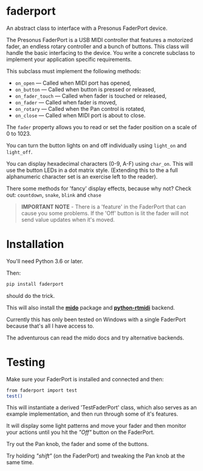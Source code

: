 # faderport
An abstract class to interface with a Presonus FaderPort device.

The Presonus FaderPort is a USB MIDI controller that features a
motorized fader, an endless rotary controller and a bunch of buttons.
This class will handle the basic interfacing to the device. You
write a concrete subclass to implement your application specific
requirements.

This subclass must implement the following methods:

* `on_open` — Called when MIDI port has opened,
* `on_button` — Called when button is pressed or released,
* `on_fader_touch` — Called when fader is touched or released,
* `on_fader` — Called when fader is moved,
* `on_rotary` — Called when the Pan control is rotated,
* `on_close` — Called when MIDI port is about  to close.

The `fader` property allows you to read or set the fader position
on a scale of 0 to 1023.

You can turn the button lights on and off individually using
`light_on` and `light_off`.

You can display hexadecimal characters (0-9, A-F) using `char_on`.
This will use the button LEDs in a dot matrix style.
(Extending this to the a full alphanumeric character set is an
exercise left to the reader).

There some methods for 'fancy' display effects, because why not?
Check out: `countdown`, `snake`, `blink` and `chase`

> **IMPORTANT NOTE** - There is a 'feature' in the FaderPort that can
> cause you some problems. If the 'Off' button is lit the fader will
> not send value updates when it's moved.

# Installation
You'll need Python 3.6 or later.

Then:
```sh
pip install faderport
```
should do the trick.

This will also install the
**[mido](http://mido.readthedocs.io/en/latest/index.html)** package and
[**python-rtmidi**](https://pypi.org/project/python-rtmidi/) backend.

Currently this has only been tested on Windows with a single FaderPort
because that's all I have access to.

The adventurous can read the mido docs and try alternative backends.

# Testing
Make sure your FaderPort is installed and connected and then:
```sh
from faderport import test
test()
```

This will instantiate a derived 'TestFaderPort' class, which also serves as
an example implementation, and then run through some of it's features.

It will display some light patterns and move your fader and then monitor
your actions until you hit the *"Off"* button on the FaderPort.

Try out the Pan knob, the fader and some of the buttons.

Try holding *"shift"* (on the FaderPort) and tweaking the Pan knob at the
same time.